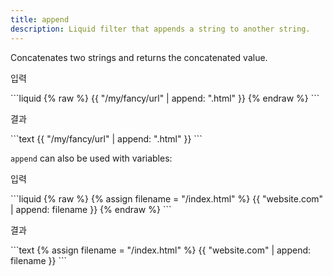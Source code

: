 ```yaml
---
title: append
description: Liquid filter that appends a string to another string.
---
```


Concatenates two strings and returns the concatenated value.

<p class="code-label">입력</p>
```liquid
{% raw %}
{{ "/my/fancy/url" | append: ".html" }}
{% endraw %}
```

<p class="code-label">결과</p>
```text
{{ "/my/fancy/url" | append: ".html" }}
```

`append` can also be used with variables:

<p class="code-label">입력</p>
```liquid
{% raw %}
{% assign filename = "/index.html" %}
{{ "website.com" | append: filename }}
{% endraw %}
```

<p class="code-label">결과</p>
```text
{% assign filename = "/index.html" %}
{{ "website.com" | append: filename }}
```
